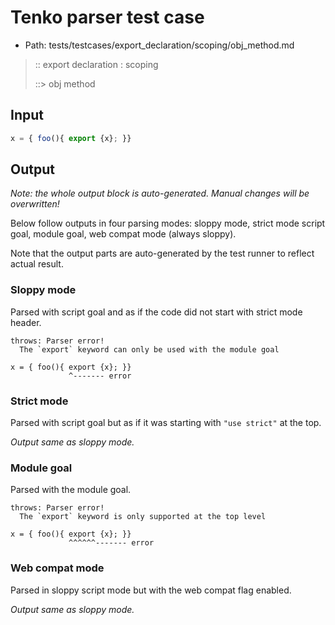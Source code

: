 # Tenko parser test case

- Path: tests/testcases/export_declaration/scoping/obj_method.md

> :: export declaration : scoping
>
> ::> obj method

## Input

`````js
x = { foo(){ export {x}; }}
`````

## Output

_Note: the whole output block is auto-generated. Manual changes will be overwritten!_

Below follow outputs in four parsing modes: sloppy mode, strict mode script goal, module goal, web compat mode (always sloppy).

Note that the output parts are auto-generated by the test runner to reflect actual result.

### Sloppy mode

Parsed with script goal and as if the code did not start with strict mode header.

`````
throws: Parser error!
  The `export` keyword can only be used with the module goal

x = { foo(){ export {x}; }}
             ^------- error
`````

### Strict mode

Parsed with script goal but as if it was starting with `"use strict"` at the top.

_Output same as sloppy mode._

### Module goal

Parsed with the module goal.

`````
throws: Parser error!
  The `export` keyword is only supported at the top level

x = { foo(){ export {x}; }}
             ^^^^^^------- error
`````


### Web compat mode

Parsed in sloppy script mode but with the web compat flag enabled.

_Output same as sloppy mode._
